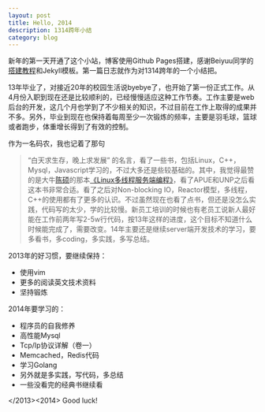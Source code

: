 ```yaml
---
layout: post
title: Hello, 2014
description: 1314跨年小结
category: blog
---
```


新年的第一天开通了这个小站，博客使用Github Pages搭建，感谢Beiyuu同学的[搭建教程][1]和Jekyll模板。第一篇日志就作为对1314跨年的一个小结把。

13年毕业了，对接近20年的校园生活说byebye了，也开始了第一份正式工作。从4月份入职到现在还是比较顺利的，已经慢慢适应这种工作节奏。工作主要是web后台的开发，这几个月也学到了不少相关的知识，不过目前在工作上取得的成果并不多。另外，毕业到现在也保持着每周至少一次锻炼的频率，主要是羽毛球，篮球或者跑步，体重增长得到了有效的控制。

作为一名码农，我也记着了那句
> “白天求生存，晚上求发展”
的名言，看了一些书，包括Linux，C++，Mysql，Javascript学习的，不过大多还是些较基础的。其中，我觉得最赞的是大牛[陈硕][2]的那本[《Linux多线程服务端编程》][3]，看了APUE和UNP之后看这本书非常合适。看了之后对Non-blocking IO，Reactor模型，多线程，C++的使用都有了更多的认识。不过虽然现在也看了点书，但还是没怎么实践，代码写的太少，学的比较慢。新员工培训的时候也有老员工说新人最好能在工作前两年写2-5w行代码，按13年这样的进度，这个目标不知道什么时候能完成了，需要改变。14年主要还是继续server端开发技术的学习，要多看书，多coding，多实践，多写总结。

2013年的好习惯，要继续保持：

* 使用vim
* 更多的阅读英文技术资料
* 坚持锻炼

2014年要学习的：

* 程序员的自我修养
* 高性能Mysql
* Tcp/Ip协议详解（卷一）
* Memcached，Redis代码
* 学习Golang
* 另外就是多实践，写代码，多总结
* 一些没看完的经典书继续看

&lt;/2013&gt;&lt;2014&gt; Good luck!


[1]: http://beiyuu.com/github-pages/
[2]: http://blog.csdn.net/solstice
[3]: http://book.douban.com/subject/20471211/
